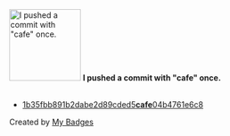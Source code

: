 <img src="https://my-badges.github.io/my-badges/cafe-commit.png" alt="I pushed a commit with &quot;cafe&quot; once." title="I pushed a commit with &quot;cafe&quot; once." width="128">
<strong>I pushed a commit with &quot;cafe&quot; once.</strong>
<br><br>

- <a href="https://github.com/marinecoders/marines.dev/commit/1b35fbb891b2dabe2d89cded5cafe04b4761e6c8">1b35fbb891b2dabe2d89cded5<strong>cafe</strong>04b4761e6c8</a>


Created by <a href="https://github.com/my-badges/my-badges">My Badges</a>